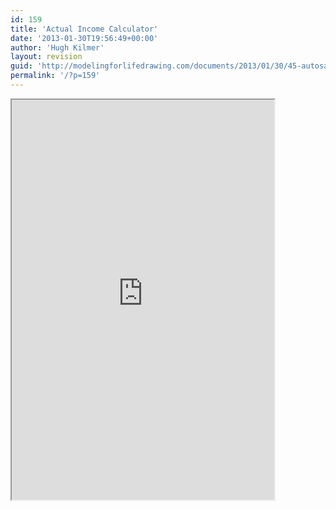 ```yaml
---
id: 159
title: 'Actual Income Calculator'
date: '2013-01-30T19:56:49+00:00'
author: 'Hugh Kilmer'
layout: revision
guid: 'http://modelingforlifedrawing.com/documents/2013/01/30/45-autosave/'
permalink: '/?p=159'
---
```


<iframe height="640" loading="lazy" src="http://modelingforlifedrawing.com/calculator/index.php" width="420"></iframe>